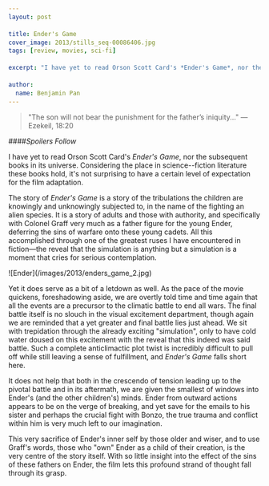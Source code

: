 ```yaml
---
layout: post

title: Ender's Game
cover_image: 2013/stills_seq-00086406.jpg
tags: [review, movies, sci-fi]

excerpt: "I have yet to read Orson Scott Card's *Ender's Game*, nor the subsequent books in its universe. Considering the place in science--fiction literature these books hold, it's not surprising to have a certain level of expectation for the film adaptation."

author:
  name: Benjamin Pan
---
```


> "The son will not bear the punishment for the father’s iniquity..." —Ezekeil, 18:20

####*Spoilers Follow*

I have yet to read Orson Scott Card's *Ender's Game*, nor the subsequent books in its universe. Considering the place in science--fiction literature these books hold, it's not surprising to have a certain level of expectation for the film adaptation.

The story of *Ender's Game* is a story of the tribulations the children are knowingly and unknowingly subjected to, in the name of the fighting an alien species. It is a story of adults and those with authority, and specifically with Colonel Graff very much as a father figure for the young Ender, deferring the sins of warfare onto these young cadets. All this accomplished through one of the greatest ruses I have encountered in fiction—the reveal that the simulation is anything but a simulation is a moment that cries for serious contemplation.

<div class="full">
![Ender](/images/2013/enders_game_2.jpg)
</div>

Yet it does serve as a bit of a letdown as well. As the pace of the movie quickens, foreshadowing aside, we are overtly told time and time again that all the events are a precursor to the climatic battle to end all wars. The final battle itself is no slouch in the visual excitement department, though again we are reminded that a yet greater and final battle lies just ahead. We sit with trepidation through the already exciting "simulation", only to have cold water doused on this excitement with the reveal that this indeed was said battle. Such a complete anticlimactic plot twist is incredibly difficult to pull off while still leaving a sense of fulfillment, and *Ender's Game* falls short here.

It does not help that both in the crescendo of tension leading up to the pivotal battle and in its aftermath, we are given the smallest of windows into Ender's (and the other children's) minds. Ender from outward actions appears to be on the verge of breaking, and yet save for the emails to his sister and perhaps the crucial fight with Bonzo, the true trauma and conflict within him is very much left to our imagination.

This very sacrifice of Ender's inner self by those older and wiser, and to use Graff's words, those who "own" Ender as a child of their creation, is the very centre of the story itself. With so little insight into the effect of the sins of these fathers on Ender, the film lets this profound strand of thought fall through its grasp.